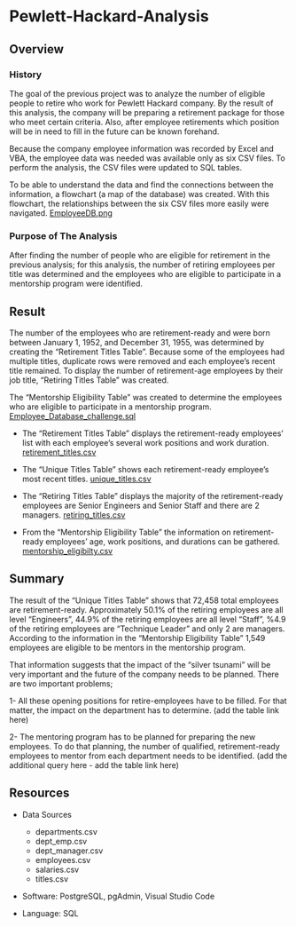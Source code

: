 # Pewlett-Hackard-Analysis

## Overview 

### History

The goal of the previous project was to analyze the number of eligible people to retire who work for Pewlett Hackard company. By the result of this analysis, the company will be preparing a retirement package for those who meet certain criteria. Also, after employee retirements which position will be in need to fill in the future can be known forehand. 

Because the company employee information was recorded by Excel and VBA, the employee data was needed was available only as six CSV files. To perform the analysis, the CSV files were updated to SQL tables.

To be able to understand the data and find the connections between the information, a flowchart  (a map of the database) was created. With this flowchart, the relationships between the six CSV files more easily were navigated. [EmployeeDB.png](https://github.com/duygusimsek/Pewlett-Hackard-Analysis/blob/main/EmployeeDB.png)

### Purpose of The Analysis

After finding the number of people who are eligible for retirement in the previous analysis; for this analysis, the number of retiring employees per title was determined and the employees who are eligible to participate in a mentorship program were identified. 

## Result

The number of the employees who are retirement-ready and were born between January 1, 1952, and December 31, 1955, was determined by creating the “Retirement Titles Table”.  Because some of the employees had multiple titles, duplicate rows were removed and each employee’s recent title remained. To display the number of retirement-age employees by their job title, “Retiring Titles Table” was created. 

The “Mentorship Eligibility Table” was created to determine the employees who are eligible to participate in a mentorship program. [Employee_Database_challenge.sql](https://github.com/duygusimsek/Pewlett-Hackard-Analysis/blob/main/Queries/Employee_Database_challenge.sql%20)

* The “Retirement Titles Table” displays the retirement-ready employees’ list with each employee’s several work positions and work duration. [retirement_titles.csv](https://github.com/duygusimsek/Pewlett-Hackard-Analysis/blob/main/Data_csv/retirement_titles.csv)

* The “Unique Titles Table” shows each retirement-ready employee’s most recent titles. [unique_titles.csv](https://github.com/duygusimsek/Pewlett-Hackard-Analysis/blob/main/Data_csv/unique_titles.csv)

* The “Retiring Titles Table” displays the majority of the retirement-ready employees are Senior Engineers and Senior Staff and there are 2 managers. [retiring_titles.csv](https://github.com/duygusimsek/Pewlett-Hackard-Analysis/blob/main/Data_csv/retiring_titles.csv)

* From the “Mentorship Eligibility Table” the information on retirement-ready employees’ age, work positions, and durations can be gathered. [mentorship_eligibilty.csv](https://github.com/duygusimsek/Pewlett-Hackard-Analysis/blob/main/Data_csv/mentorship_eligibilty.csv)

## Summary
 
The result of the “Unique Titles Table” shows that  72,458 total employees are retirement-ready. Approximately 50.1% of the retiring employees are all level “Engineers”, 44.9% of the retiring employees are all level “Staff”, %4.9 of the retiring employees are “Technique Leader” and only 2 are managers. According to the information in the “Mentorship Eligibility Table” 1,549 employees are eligible to be mentors in the mentorship program.

That information suggests that the impact of the “silver tsunami” will be very important and the future of the company needs to be planned. There are two important problems;

1- All these opening positions for retire-employees have to be filled. For that matter, the impact on the department has to determine. (add the table link here)

2- The mentoring program has to be planned for preparing the new employees. To do that planning, the number of 
qualified, retirement-ready employees to mentor from each department needs to be identified.  (add the additional query here - add the table link here)

## Resources

* Data Sources
    * departments.csv
    * dept_emp.csv
    * dept_manager.csv
    * employees.csv
    * salaries.csv
    * titles.csv 

* Software: PostgreSQL, pgAdmin, Visual Studio Code 
* Language: SQL
